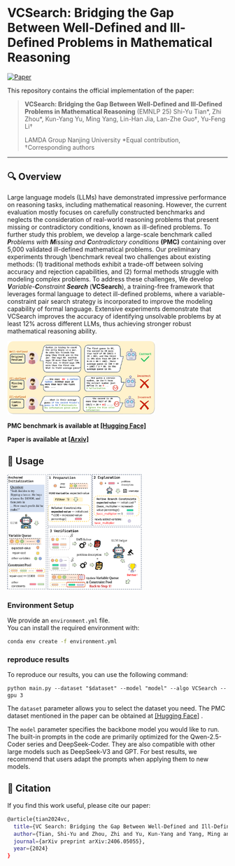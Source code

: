# VCSearch: Bridging the Gap Between Well-Defined and Ill-Defined Problems in Mathematical Reasoning

[![Paper](https://img.shields.io/badge/Paper-EMNLP_2025-blue)](./EMNLP_2025_vcsearch.pdf)

This repository contains the official implementation of the paper:

> **VCSearch: Bridging the Gap Between Well-Defined and Ill-Defined Problems in Mathematical Reasoning**  (EMNLP 25)
> Shi-Yu Tian\*, Zhi Zhou\*, Kun-Yang Yu, Ming Yang, Lin-Han Jia, Lan-Zhe Guo†, Yu-Feng Li†  
>
> LAMDA Group 
> Nanjing University 
> *Equal contribution, †Corresponding authors  

---

## 🔍 Overview

Large language models (LLMs) have demonstrated impressive performance on reasoning tasks, including mathematical reasoning. However, the current evaluation mostly focuses on carefully constructed benchmarks and neglects the consideration of real-world reasoning problems that present missing or contradictory conditions, known as ill-defined problems. To further study this problem, we develop a large-scale benchmark called ***P**roblems with **M**issing and **C**ontradictory conditions* **(PMC)** containing over 5,000 validated ill-defined mathematical problems. Our preliminary experiments through \benchmark reveal two challenges about existing methods: (1) traditional methods exhibit a trade-off between solving accuracy and rejection capabilities, and (2) formal methods struggle with modeling complex problems. To address these challenges, We develop ***V**ariable-**C**onstraint **Search*** (**VCSearch**), a training-free framework that leverages formal language to detect ill-defined problems, where a variable-constraint pair search strategy is incorporated to improve the modeling capability of formal language. Extensive experiments demonstrate that VCSearch improves the accuracy of identifying unsolvable problems by at least 12% across different LLMs, thus achieving stronger robust mathematical reasoning ability.

<img src="https://raw.githubusercontent.com/jokersio-tsy/VCSearch/main/img/intro.png" alt="intro" style="zoom: 33%;" />

**PMC benchmark is available at [[Hugging Face]](https://huggingface.co/datasets/kevin715/PMC)**

**Paper is available at [[Arxiv]](https://arxiv.org/abs/2406.05055)**

## 🚀 Usage

<img src="https://raw.githubusercontent.com/jokersio-tsy/VCSearch/main/img/frame.png" alt="frame" style="zoom: 30%;" />

### Environment Setup

We provide an `environment.yml` file.  
You can install the required environment with:

```bash
conda env create -f environment.yml
```

### reproduce results
To reproduce our results, you can use the following command:

~~~
python main.py --dataset "$dataset" --model "model" --algo VCSearch --gpu 3
~~~

The `dataset` parameter allows you to select the dataset you need. The PMC dataset mentioned in the paper can be obtained at [[Hugging Face]](https://huggingface.co/datasets/kevin715/PMC) . 

The `model` parameter specifies the backbone model you would like to run. The built-in prompts in the code are primarily optimized for the Qwen-2.5-Coder series and DeepSeek-Coder. They are also compatible with other large models such as DeepSeek-V3 and GPT. For best results, we recommend that users adapt the prompts when applying them to new models.

## 📜 Citation

If you find this work useful, please cite our paper:

~~~bash
@article{tian2024vc,
  title={VC Search: Bridging the Gap Between Well-Defined and Ill-Defined Problems in Mathematical Reasoning},
  author={Tian, Shi-Yu and Zhou, Zhi and Yu, Kun-Yang and Yang, Ming and Jia, Lin-Han and Guo, Lan-Zhe and Li, Yu-Feng},
  journal={arXiv preprint arXiv:2406.05055},
  year={2024}
}
~~~

